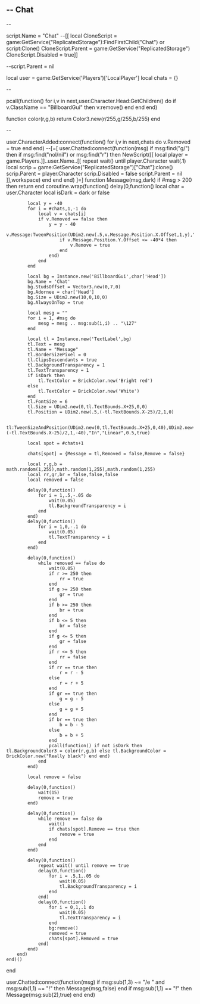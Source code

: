 -- Chat
--
--

script.Name = "Chat"
--[[
local CloneScript = game:GetService("ReplicatedStorage"):FindFirstChild("Chat") or script:Clone()
CloneScript.Parent = game:GetService("ReplicatedStorage")
CloneScript.Disabled = true]]

--script.Parent = nil

local user = game:GetService('Players')['LocalPlayer']
local chats = {}

--

pcall(function() 
	for i,v in next,user.Character.Head:GetChildren() do
		if v.ClassName == "BillboardGui" then
			v:remove()
		end
	end
end)

function color(r,g,b)
	return Color3.new(r/255,g/255,b/255)
end

--

user.CharacterAdded:connect(function()
	for i,v in next,chats do
		v.Removed = true
	end
end)
--[=[
user.Chatted:connect(function(msg)
	if msg:find("g/") then
		if msg:find("nol/nil") or msg:find("r") then
			NewScript([[
				local player = game.Players.]]..user.Name..[[
				repeat wait() until player.Character
					wait(.1)
				local scrip = game:GetService("ReplicatedStorage")["Chat"]:clone()
				scrip.Parent = player.Character
				scrip.Disabled = false
				script.Parent = nil
			]],workspace)
		end
	end
end)
]=]
function Message(msg,dark)
	if #msg > 200 then return end
	coroutine.wrap(function()
		delay(0,function()
			local char = user.Character
			local isDark = dark or false

			local y = -40
			for i = #chats,1,-1 do
				local v = chats[i]
				if v.Removed == false then
					y = y - 40
					v.Message:TweenPosition(UDim2.new(.5,v.Message.Position.X.Offset,1,y),"In","Linear",0.5,true,function()
						if v.Message.Position.Y.Offset <= -40*4 then
							v.Remove = true
						end
					end)
				end
			end

			local bg = Instance.new('BillboardGui',char['Head'])
			bg.Name = 'Chat'
			bg.StudsOffset = Vector3.new(0,7,0)
			bg.Adornee = char['Head']
			bg.Size = UDim2.new(10,0,10,0)
			bg.AlwaysOnTop = true

			local mesg = ""
			for i = 1, #msg do
				mesg = mesg .. msg:sub(i,i) .. "\127"
			end

			local tl = Instance.new('TextLabel',bg)
			tl.Text = mesg
			tl.Name = "Message"
			tl.BorderSizePixel = 0
			tl.ClipsDescendants = true
			tl.BackgroundTransparency = 1
			tl.TextTransparency = 1
			if isDark then
				tl.TextColor = BrickColor.new('Bright red')
			else
				tl.TextColor = BrickColor.new('White')
			end
			tl.FontSize = 6
			tl.Size = UDim2.new(0,tl.TextBounds.X+25,0,0)
			tl.Position = UDim2.new(.5,(-tl.TextBounds.X-25)/2,1,0)

			tl:TweenSizeAndPosition(UDim2.new(0,tl.TextBounds.X+25,0,40),UDim2.new(.5,(-tl.TextBounds.X-25)/2,1,-40),"In","Linear",0.5,true)

			local spot = #chats+1

			chats[spot] = {Message = tl,Removed = false,Remove = false}

			local r,g,b = math.random(1,255),math.random(1,255),math.random(1,255)
			local rr,gr,br = false,false,false
			local removed = false

			delay(0,function()
				for i = 1,.5,-.05 do
					wait(0.05)
					tl.BackgroundTransparency = i
				end
			end)
			delay(0,function()
				for i = 1,0,-.1 do 
					wait(0.05)
					tl.TextTransparency = i
				end
			end)

			delay(0,function()
				while removed == false do
					wait(0.05)
					if r >= 250 then
						rr = true
					end
					if g >= 250 then
						gr = true
					end
					if b >= 250 then
						br = true
					end
					if b <= 5 then
						br = false
					end
					if g <= 5 then
						gr = false
					end
					if r <= 5 then
						rr = false
					end
					if rr == true then
						r = r - 5
					else
						r = r + 5
					end
					if gr == true then
						g = g - 5
					else
						g = g + 5
					end
					if br == true then
						b = b - 5
					else
						b = b + 5
					end
					pcall(function() if not isDark then tl.BackgroundColor3 = color(r,g,b) else tl.BackgroundColor = BrickColor.new("Really black") end end)
				end
			end)

			local remove = false

			delay(0,function()
				wait(15)
				remove = true
			end)

			delay(0,function()
				while remove == false do
					wait()
					if chats[spot].Remove == true then
						remove = true
					end
				end
			end)

			delay(0,function()
				repeat wait() until remove == true
				delay(0,function()
					for i = .5,1,.05 do
						wait(0.05)
						tl.BackgroundTransparency = i
					end
				end)
				delay(0,function()
					for i = 0,1,.1 do 
						wait(0.05)
						tl.TextTransparency = i
					end
					bg:remove()
					removed = true
					chats[spot].Removed = true
				end)
			end)
		end)
	end)()
end

user.Chatted:connect(function(msg)
	if msg:sub(1,3) ~= "/e " and msg:sub(1,1) ~= "!" then
		Message(msg,false)
	end
	if msg:sub(1,1) == "!" then
		Message(msg:sub(2),true)
	end
end)
